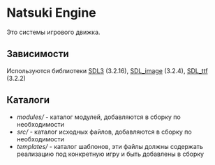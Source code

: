 # Natsuki Engine
Это системы игрового движка.

## Зависимости
Используются библиотеки [SDL3](https://github.com/libsdl-org/SDL) (3.2.16), [SDL_image](https://github.com/libsdl-org/SDL_image) (3.2.4), [SDL_ttf](https://github.com/libsdl-org/SDL_ttf) (3.2.2)

## Каталоги
- *modules/* - каталог модулей, добавляются в сборку по необходимости
- *src/* - каталог исходных файлов, добавляются в сборку по необходимости
- *templates/* - каталог шаблонов, эти файлы должны содержать реализацию под конкретную игру и быть добавлены в сборку